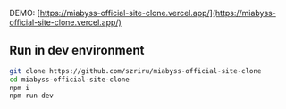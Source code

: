 DEMO: [https://miabyss-official-site-clone.vercel.app/](https://miabyss-official-site-clone.vercel.app/)

## Run in dev environment

```bash
git clone https://github.com/szriru/miabyss-official-site-clone
cd miabyss-official-site-clone
npm i
npm run dev
```

